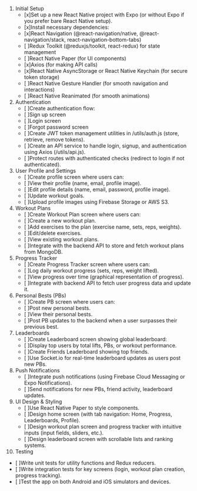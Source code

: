1. Initial Setup
   - [x]Set up a new React Native project with Expo (or without Expo if you prefer bare React Native setup).
   - [x]Install necessary dependencies:
   - [x]React Navigation (@react-navigation/native, @react-navigation/stack, react-navigation-bottom-tabs)
   - [ ]Redux Toolkit (@reduxjs/toolkit, react-redux) for state management
   - [ ]React Native Paper (for UI components)
   - [x]Axios (for making API calls)
   - [x]React Native AsyncStorage or React Native Keychain (for secure token storage)
   - [ ]React Native Gesture Handler (for smooth navigation and interactions)
   - [ ]React Native Reanimated (for smooth animations)
2. Authentication
   - [ ]Create authentication flow:
   - [ ]Sign up screen
   - [ ]Login screen
   - [ ]Forgot password screen
   - [ ]Create JWT token management utilities in /utils/auth.js (store, retrieve, remove tokens).
   - [ ]Create an API service to handle login, signup, and authentication using Axios (/utils/api.js).
   - [ ]Protect routes with authenticated checks (redirect to login if not authenticated).
3. User Profile and Settings
   - [ ]Create profile screen where users can:
   - [ ]View their profile (name, email, profile image).
   - [ ]Edit profile details (name, email, password, profile image).
   - [ ]Update workout goals.
   - [ ]Upload profile images using Firebase Storage or AWS S3.
4. Workout Plans
   - [ ]Create Workout Plan screen where users can:
   - [ ]Create a new workout plan.
   - [ ]Add exercises to the plan (exercise name, sets, reps, weights).
   - [ ]Edit/delete exercises.
   - [ ]View existing workout plans.
   - [ ]Integrate with the backend API to store and fetch workout plans from MongoDB.
5. Progress Tracker
   - [ ]Create Progress Tracker screen where users can:
   - [ ]Log daily workout progress (sets, reps, weight lifted).
   - [ ]View progress over time (graphical representation of progress).
   - [ ]Integrate with backend API to fetch user progress data and update it.
6. Personal Bests (PBs)
   - [ ]Create PB screen where users can:
   - [ ]Post new personal bests.
   - [ ]View their personal bests.
   - [ ]Post PB updates to the backend when a user surpasses their previous best.
7. Leaderboards
   - [ ]Create Leaderboard screen showing global leaderboard:
   - [ ]Display top users by total lifts, PBs, or workout performance.
   - [ ]Create Friends Leaderboard showing top friends.
   - [ ]Use Socket.io for real-time leaderboard updates as users post new PBs.
8. Push Notifications
   - [ ]Integrate push notifications (using Firebase Cloud Messaging or Expo Notifications).
   - [ ]Send notifications for new PBs, friend activity, leaderboard updates.
9. UI Design & Styling
   - [ ]Use React Native Paper to style components.
   - [ ]Design home screen (with tab navigation: Home, Progress, Leaderboards, Profile).
   - [ ]Design workout plan screen and progress tracker with intuitive inputs (input fields, sliders, etc.).
   - [ ]Design leaderboard screen with scrollable lists and ranking systems.
10. Testing
   - [ ]Write unit tests for utility functions and Redux reducers.
   - [ ]Write integration tests for key screens (login, workout plan creation, progress tracking).
   - [ ]Test the app on both Android and iOS simulators and devices.
